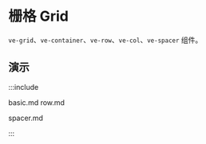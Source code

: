 # 栅格 Grid

`ve-grid`、`ve-container`、`ve-row`、`ve-col`、`ve-spacer` 组件。

## 演示

:::include

basic.md row.md

spacer.md

:::